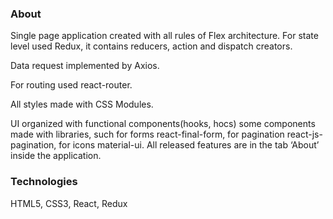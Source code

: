 ### About

Single page application created with all rules of Flex architecture. For state level used Redux, it contains reducers, action and dispatch creators.

Data request implemented by Axios.

For routing used react-router.

All styles made with CSS Modules.

UI organized with functional components(hooks, hocs) some components made with libraries, such for forms react-final-form,
for pagination react-js-pagination, for icons material-ui. All released features are in the tab ‘About’ inside the application.

### Technologies

HTML5, CSS3, React, Redux
   
